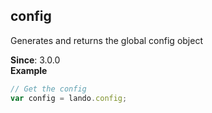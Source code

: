 <a name="module_config"></a>

## config
Generates and returns the global config object

**Since**: 3.0.0  
**Example**  
```js
// Get the config
var config = lando.config;
```
